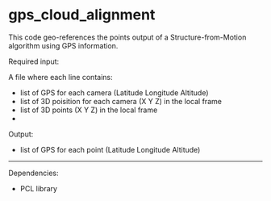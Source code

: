 # gps_cloud_alignment


This code geo-references the points output of a Structure-from-Motion algorithm using GPS information.

Required input:

A file where each line contains:

- list of GPS for each camera (Latitude Longitude Altitude)
- list of 3D poisition for each camera (X Y Z) in the local frame
- list of 3D points (X Y Z) in the local frame
- 
Output:
- list of GPS for each point (Latitude Longitude  Altitude)


-----------------
Dependencies:

- PCL library
